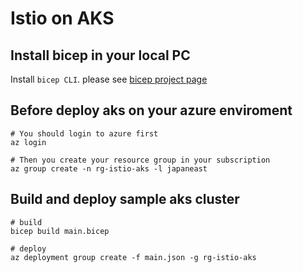 # Istio on AKS

## Install bicep in your local PC
Install `bicep CLI`. please see [bicep project page](https://github.com/Azure/bicep/blob/main/docs/installing.md)

## Before deploy aks on your azure enviroment
```
# You should login to azure first
az login

# Then you create your resource group in your subscription
az group create -n rg-istio-aks -l japaneast
```

## Build and deploy sample aks cluster

```
# build
bicep build main.bicep

# deploy
az deployment group create -f main.json -g rg-istio-aks
```